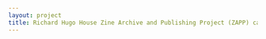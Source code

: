 ```yaml
--- 
layout: project 
title: Richard Hugo House Zine Archive and Publishing Project (ZAPP) catalog
---
```



